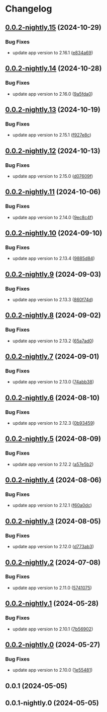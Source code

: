 # Changelog

## [0.0.2-nightly.15](https://gitlab.com/mmuenker/audiobookshelf-chart/compare/v0.0.2-nightly.14...v0.0.2-nightly.15) (2024-10-29)


### Bug Fixes

* update app version to 2.16.1 ([e834a69](https://gitlab.com/mmuenker/audiobookshelf-chart/commit/e834a69ebf543155daac48838cd496ef6750ff08))

## [0.0.2-nightly.14](https://gitlab.com/mmuenker/audiobookshelf-chart/compare/v0.0.2-nightly.13...v0.0.2-nightly.14) (2024-10-28)


### Bug Fixes

* update app version to 2.16.0 ([9a5fda0](https://gitlab.com/mmuenker/audiobookshelf-chart/commit/9a5fda050c900654abd6fa45907d3ad309510834))

## [0.0.2-nightly.13](https://gitlab.com/mmuenker/audiobookshelf-chart/compare/v0.0.2-nightly.12...v0.0.2-nightly.13) (2024-10-19)


### Bug Fixes

* update app version to 2.15.1 ([f927e8c](https://gitlab.com/mmuenker/audiobookshelf-chart/commit/f927e8cce841c82b7f15edd61d47f200caa628ad))

## [0.0.2-nightly.12](https://gitlab.com/mmuenker/audiobookshelf-chart/compare/v0.0.2-nightly.11...v0.0.2-nightly.12) (2024-10-13)


### Bug Fixes

* update app version to 2.15.0 ([d07609f](https://gitlab.com/mmuenker/audiobookshelf-chart/commit/d07609f9b0ce6a50707383994c025554017fb9c8))

## [0.0.2-nightly.11](https://gitlab.com/mmuenker/audiobookshelf-chart/compare/v0.0.2-nightly.10...v0.0.2-nightly.11) (2024-10-06)


### Bug Fixes

* update app version to 2.14.0 ([9ec8c4f](https://gitlab.com/mmuenker/audiobookshelf-chart/commit/9ec8c4f7013ac188ae2f6b4871a7e5f5bdd0dbf4))

## [0.0.2-nightly.10](https://gitlab.com/mmuenker/audiobookshelf-chart/compare/v0.0.2-nightly.9...v0.0.2-nightly.10) (2024-09-10)


### Bug Fixes

* update app version to 2.13.4 ([9885d84](https://gitlab.com/mmuenker/audiobookshelf-chart/commit/9885d847ca63680b859949e8e613106249e93c40))

## [0.0.2-nightly.9](https://gitlab.com/mmuenker/audiobookshelf-chart/compare/v0.0.2-nightly.8...v0.0.2-nightly.9) (2024-09-03)


### Bug Fixes

* update app version to 2.13.3 ([860f74d](https://gitlab.com/mmuenker/audiobookshelf-chart/commit/860f74dea84dd88ea5d39fdc621d448d4c37ef93))

## [0.0.2-nightly.8](https://gitlab.com/mmuenker/audiobookshelf-chart/compare/v0.0.2-nightly.7...v0.0.2-nightly.8) (2024-09-02)


### Bug Fixes

* update app version to 2.13.2 ([65a7ad0](https://gitlab.com/mmuenker/audiobookshelf-chart/commit/65a7ad0ede7f45eb5f9aae092e3b6b1ac16bfe1e))

## [0.0.2-nightly.7](https://gitlab.com/mmuenker/audiobookshelf-chart/compare/v0.0.2-nightly.6...v0.0.2-nightly.7) (2024-09-01)


### Bug Fixes

* update app version to 2.13.0 ([74abb38](https://gitlab.com/mmuenker/audiobookshelf-chart/commit/74abb388935ef6807bd0eff832696073dd3104c8))

## [0.0.2-nightly.6](https://gitlab.com/mmuenker/audiobookshelf-chart/compare/v0.0.2-nightly.5...v0.0.2-nightly.6) (2024-08-10)


### Bug Fixes

* update app version to 2.12.3 ([0b93459](https://gitlab.com/mmuenker/audiobookshelf-chart/commit/0b93459524e2447a65f1aee2aa68fd7e9c456561))

## [0.0.2-nightly.5](https://gitlab.com/mmuenker/audiobookshelf-chart/compare/v0.0.2-nightly.4...v0.0.2-nightly.5) (2024-08-09)


### Bug Fixes

* update app version to 2.12.2 ([a57e5b2](https://gitlab.com/mmuenker/audiobookshelf-chart/commit/a57e5b2bdf53b57c5d6b8dd39d503fd5e600336b))

## [0.0.2-nightly.4](https://gitlab.com/mmuenker/audiobookshelf-chart/compare/v0.0.2-nightly.3...v0.0.2-nightly.4) (2024-08-06)


### Bug Fixes

* update app version to 2.12.1 ([f60a0dc](https://gitlab.com/mmuenker/audiobookshelf-chart/commit/f60a0dc244b510d32874f9038fe32e4052c391c7))

## [0.0.2-nightly.3](https://gitlab.com/mmuenker/audiobookshelf-chart/compare/v0.0.2-nightly.2...v0.0.2-nightly.3) (2024-08-05)


### Bug Fixes

* update app version to 2.12.0 ([d773ab3](https://gitlab.com/mmuenker/audiobookshelf-chart/commit/d773ab3b1ac8db360f38746c28e5b87f5ed33034))

## [0.0.2-nightly.2](https://gitlab.com/mmuenker/audiobookshelf-chart/compare/v0.0.2-nightly.1...v0.0.2-nightly.2) (2024-07-08)


### Bug Fixes

* update app version to 2.11.0 ([5741075](https://gitlab.com/mmuenker/audiobookshelf-chart/commit/574107539bd52d1bc17efbdfba48c816aac5c925))

## [0.0.2-nightly.1](https://gitlab.com/mmuenker/audiobookshelf-chart/compare/v0.0.2-nightly.0...v0.0.2-nightly.1) (2024-05-28)


### Bug Fixes

* update app version to 2.10.1 ([7b56902](https://gitlab.com/mmuenker/audiobookshelf-chart/commit/7b569026a3386322f33c7fba135f63ce2d3f0efc))

## [0.0.2-nightly.0](https://gitlab.com/mmuenker/audiobookshelf-chart/compare/v0.0.1...v0.0.2-nightly.0) (2024-05-27)


### Bug Fixes

* update app version to 2.10.0 ([1e55481](https://gitlab.com/mmuenker/audiobookshelf-chart/commit/1e554813f4c53944564857beb97dde5536490915))

## 0.0.1 (2024-05-05)

## 0.0.1-nightly.0 (2024-05-05)
